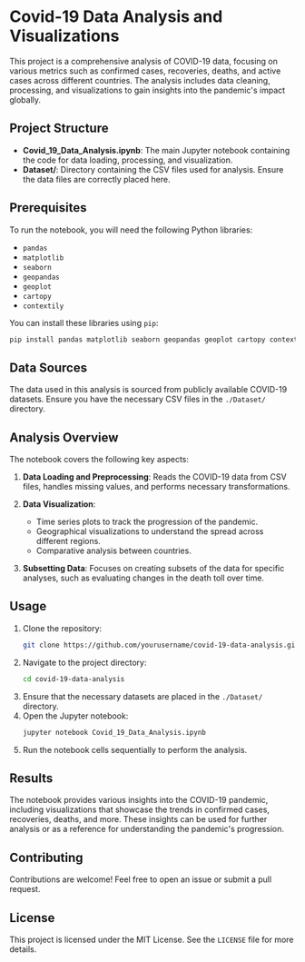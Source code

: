 
# Covid-19 Data Analysis and Visualizations

This project is a comprehensive analysis of COVID-19 data, focusing on various metrics such as confirmed cases, recoveries, deaths, and active cases across different countries. The analysis includes data cleaning, processing, and visualizations to gain insights into the pandemic's impact globally.

## Project Structure

- **Covid_19_Data_Analysis.ipynb**: The main Jupyter notebook containing the code for data loading, processing, and visualization.
- **Dataset/**: Directory containing the CSV files used for analysis. Ensure the data files are correctly placed here.

## Prerequisites

To run the notebook, you will need the following Python libraries:

- `pandas`
- `matplotlib`
- `seaborn`
- `geopandas`
- `geoplot`
- `cartopy`
- `contextily`

You can install these libraries using `pip`:

```bash
pip install pandas matplotlib seaborn geopandas geoplot cartopy contextily
```

## Data Sources

The data used in this analysis is sourced from publicly available COVID-19 datasets. Ensure you have the necessary CSV files in the `./Dataset/` directory.

## Analysis Overview

The notebook covers the following key aspects:

1. **Data Loading and Preprocessing**: Reads the COVID-19 data from CSV files, handles missing values, and performs necessary transformations.

2. **Data Visualization**: 
   - Time series plots to track the progression of the pandemic.
   - Geographical visualizations to understand the spread across different regions.
   - Comparative analysis between countries.

3. **Subsetting Data**: Focuses on creating subsets of the data for specific analyses, such as evaluating changes in the death toll over time.

## Usage

1. Clone the repository:
    ```bash
    git clone https://github.com/yourusername/covid-19-data-analysis.git
    ```
2. Navigate to the project directory:
    ```bash
    cd covid-19-data-analysis
    ```
3. Ensure that the necessary datasets are placed in the `./Dataset/` directory.
4. Open the Jupyter notebook:
    ```bash
    jupyter notebook Covid_19_Data_Analysis.ipynb
    ```
5. Run the notebook cells sequentially to perform the analysis.

## Results

The notebook provides various insights into the COVID-19 pandemic, including visualizations that showcase the trends in confirmed cases, recoveries, deaths, and more. These insights can be used for further analysis or as a reference for understanding the pandemic's progression.

## Contributing

Contributions are welcome! Feel free to open an issue or submit a pull request.

## License

This project is licensed under the MIT License. See the `LICENSE` file for more details.
